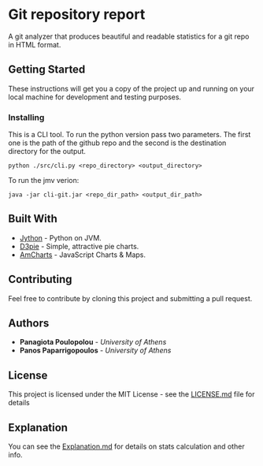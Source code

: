 # Git repository report

A git analyzer that produces beautiful and readable statistics for a git repo in HTML format.

## Getting Started

These instructions will get you a copy of the project up and running on your local machine for development and testing purposes.

### Installing

This is a CLI tool.
To run the python version pass two parameters. The first one is the path of the github repo
and the second is the destination directory for the output.

```
python ./src/cli.py <repo_directory> <output_directory>
```

To run the jmv verion:

```
java -jar cli-git.jar <repo_dir_path> <output_dir_path>
```

## Built With

* [Jython](http://www.jython.org/) - Python on JVM.
* [D3pie](http://d3pie.org/) - Simple, attractive pie charts.
* [AmCharts](https://www.amcharts.com) - JavaScript Charts & Maps.

## Contributing

Feel free to contribute by cloning this project and submitting a pull request.

## Authors

* **Panagiota Poulopolou** - *University of Athens*
* **Panos Paparrigopoulos** - *University of Athens*


## License

This project is licensed under the MIT License - see the [LICENSE.md](LICENSE.md) file for details


## Explanation

You can see the  [Explanation.md](explanation.md) for details on stats calculation and other info.